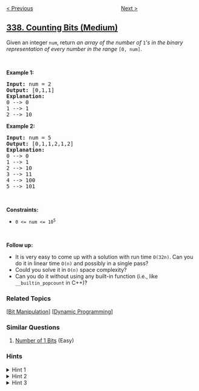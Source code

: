 <!--|This file generated by command(leetcode description); DO NOT EDIT.    |-->
<!--+----------------------------------------------------------------------+-->
<!--|@author    openset <openset.wang@gmail.com>                           |-->
<!--|@link      https://github.com/openset                                 |-->
<!--|@home      https://github.com/openset/leetcode                        |-->
<!--+----------------------------------------------------------------------+-->

[< Previous](../house-robber-iii "House Robber III")
　　　　　　　　　　　　　　　　
[Next >](../nested-list-weight-sum "Nested List Weight Sum")

## [338. Counting Bits (Medium)](https://leetcode.com/problems/counting-bits "比特位计数")

<p>Given an integer <code>num</code>, return <em>an array of the number of</em> <code>1</code><em>&#39;s in the binary representation of every number in the range</em> <code>[0, num]</code>.</p>

<p>&nbsp;</p>
<p><strong>Example 1:</strong></p>

<pre>
<strong>Input:</strong> num = 2
<strong>Output:</strong> [0,1,1]
<strong>Explanation:</strong>
0 --&gt; 0
1 --&gt; 1
2 --&gt; 10
</pre>

<p><strong>Example 2:</strong></p>

<pre>
<strong>Input:</strong> num = 5
<strong>Output:</strong> [0,1,1,2,1,2]
<strong>Explanation:</strong>
0 --&gt; 0
1 --&gt; 1
2 --&gt; 10
3 --&gt; 11
4 --&gt; 100
5 --&gt; 101
</pre>

<p>&nbsp;</p>
<p><strong>Constraints:</strong></p>

<ul>
	<li><code>0 &lt;= num &lt;= 10<sup>5</sup></code></li>
</ul>

<p>&nbsp;</p>
<p><strong>Follow up:</strong></p>

<ul>
	<li>It is very easy to come up with a solution with run time <code>O(32n)</code>. Can you do it in linear time <code>O(n)</code> and possibly in a single pass?</li>
	<li>Could you solve it in <code>O(n)</code> space complexity?</li>
	<li>Can you do it without using any built-in function (i.e., like <code>__builtin_popcount</code> in C++)?</li>
</ul>

### Related Topics
  [[Bit Manipulation](../../tag/bit-manipulation/README.md)]
  [[Dynamic Programming](../../tag/dynamic-programming/README.md)]

### Similar Questions
  1. [Number of 1 Bits](../number-of-1-bits) (Easy)

### Hints
<details>
<summary>Hint 1</summary>
You should make use of what you have produced already.
</details>

<details>
<summary>Hint 2</summary>
Divide the numbers in ranges like [2-3], [4-7], [8-15] and so on. And try to generate new range from previous.
</details>

<details>
<summary>Hint 3</summary>
Or does the odd/even status of the number help you in calculating the number of 1s?
</details>
